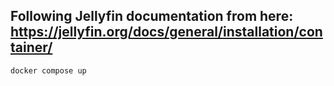 ## Following Jellyfin documentation from here: https://jellyfin.org/docs/general/installation/container/


```
docker compose up
```